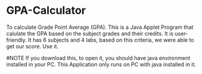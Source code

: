 # GPA-Calculator
To calculate Grade Point Average (GPA).
This is a Java Applet Program that calulate the GPA based on the subject grades and their credits.
It is user-friendly.
It has 6 subjects and 4 labs, based on this criteria, we were able to get our score.
Use it.

#NOTE
  If you download this, to open it, you should have java environment installed in your PC.
  This Application only runs on PC with java installed in it.
